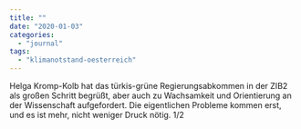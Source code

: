 ```yaml
---
title: ""
date: "2020-01-03"
categories: 
  - "journal"
tags: 
  - "klimanotstand-oesterreich"
---
```


Helga Kromp-Kolb hat das türkis-grüne Regierungsabkommen in der ZIB2 als großen Schritt begrüßt, aber auch zu Wachsamkeit und Orientierung an der Wissenschaft aufgefordert. Die eigentlichen Probleme kommen erst, und es ist mehr, nicht weniger Druck nötig. 1/2
